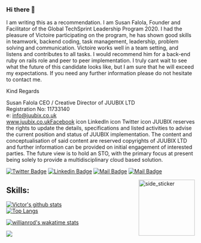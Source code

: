 ### Hi there 👋


   I am writing this as a recommendation. I am Susan Falola, Founder and Facilitator of the Global TechSprint Leadership Program 2020. I had the pleasure of Victoire participating on the program, he has shown good skills in teamwork, backend coding, task management, leadership, problem solving and communication. Victoire works well in a team setting, and listens and contributes to all tasks. I would recommend him for a back-end ruby on rails role and peer to peer implementation. I truly cant wait to see what the future of this candidate looks like, but I am sure that he will exceed my expectations. If you need any further information please do not hesitate to contact me.



Kind Regards


Susan Falola
CEO / Creative Director of JUUBIX LTD </br>
​Registration No: 11733140 </br>
e: info@juubix.co.uk</br>
www.juubix.co.ukFacebook icon LinkedIn icon Twitter icon
JUUBIX reserves the rights to update the details, specifications and listed activities to advise the current position and status of JUUBIX implementation. The content and conceptualisation of said content are reserved copyrights of JUUBIX LTD and further information can be provided on initial engagement of interested parties. The future view is to hold an STO, with the primary focus at present being solely to provide a multidisciplinary cloud based solution.

[![Twitter Badge](https://img.shields.io/badge/-@vic778?style=flat&labelColor=1ca0f1&logo=twitter&logoColor=white&link=https://twitter.com/VictoirBarh)](https://twitter.com/VictoirBarh) [![Linkedin Badge](https://img.shields.io/badge/-vic778-0e76a8?style=flat&labelColor=0e76a8&logo=linkedin&logoColor=white)](https://www.linkedin.com/in/victor-emmanuel-barh-a93900200/) [![Mail Badge](https://img.shields.io/badge/-@vic778-e84393?style=flat&labelColor=e84393&logo=instagram&logoColor=white)](https://www.instagram.com/victoire_barh/) [![Mail Badge](https://img.shields.io/badge/-vic778?style=flat&labelColor=c0392b&logo=gmail&logoColor=white)](mailto:victoiremmanuelbarh@gmail.com)


<img align="right" width=150px height=150px alt="side_sticker" src="https://media.giphy.com/media/TEnXkcsHrP4YedChhA/giphy.gif"/>


## Skills:
[![Victor's github stats](https://github-readme-stats.vercel.app/api?username=vic778&show_icons=true&theme=radical)](https://github.com/vic778/github-readme-stats) </br> [![Top Langs](https://github-readme-stats.vercel.app/api/top-langs/?username=vic778&show_icons=true&theme=radical&layout=compact)](https://github.com/vic778/github-readme-stats)

[![willianrod's wakatime stats](https://github-readme-stats.vercel.app/api/wakatime?username=@vic778)](https://github.com/anuraghazra/github-readme-stats)

![](https://komarev.com/ghpvc/?username=vic778&style=for-the-badge)
